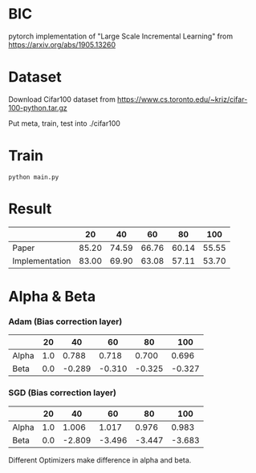# BIC
pytorch implementation of "Large Scale Incremental Learning" from https://arxiv.org/abs/1905.13260

# Dataset
Download Cifar100 dataset from https://www.cs.toronto.edu/~kriz/cifar-100-python.tar.gz

Put meta, train, test into ./cifar100

# Train
```
python main.py
```

# Result

|    |  20  |  40  |  60  |  80  |  100  |
| ---- | ---- | ---- | ---- | ---- | ---- |
|  Paper  | 85.20 | 74.59 | 66.76 | 60.14 | 55.55 |
|  Implementation  | 83.00 | 69.90 | 63.08 | 57.11 | 53.70 |



# Alpha & Beta

### Adam (Bias correction layer)
|     |  20  |  40  |  60  |  80  |  100  |
| --- | ---- | ---- | ---- | ---- | ---- |
| Alpha | 1.0 | 0.788 | 0.718 | 0.700 | 0.696 |
| Beta | 0.0 | -0.289 | -0.310 | -0.325 | -0.327 |

### SGD (Bias correction layer)
|     |  20  |  40  |  60  |  80  |  100  |
| --- | ---- | ---- | ---- | ---- | ---- |
| Alpha | 1.0 | 1.006 | 1.017 | 0.976 | 0.983 |
| Beta | 0.0 | -2.809 | -3.496 | -3.447 | -3.683 |

Different Optimizers make difference in alpha and beta.
